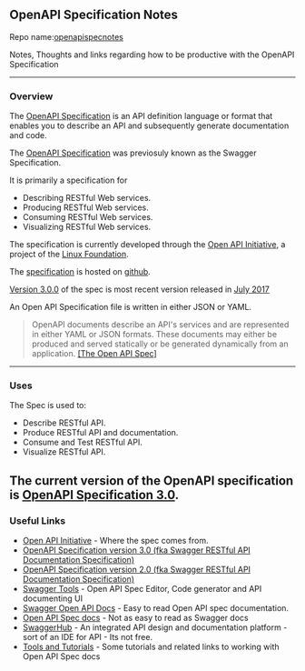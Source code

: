 ## OpenAPI Specification Notes
Repo name:[openapispecnotes](https://github.com/iggym/openapispecnotes)


 Notes, Thoughts and links regarding how to be productive with the OpenAPI Specification

---
### Overview
The [OpenAPI Specification](https://en.wikipedia.org/wiki/OpenAPI_Specification) is an API definition language or format that enables you to describe an API and subsequently generate documentation and code.

The [OpenAPI Specification](https://en.wikipedia.org/wiki/OpenAPI_Specification) was previosuly known as the Swagger Specification.

It is primarily a specification for 
* Describing RESTful Web services.
* Producing RESTful Web services.
* Consuming RESTful Web services.
* Visualizing RESTful Web services.

The specification is currently developed through the [Open API Initiative](https://www.openapis.org/), a project of the [Linux Foundation](https://en.wikipedia.org/wiki/Linux_Foundation).

The [specification](https://github.com/OAI/OpenAPI-Specification) is hosted on [github](https://github.com/OAI/OpenAPI-Specification).

[Version 3.0.0](https://github.com/OAI/OpenAPI-Specification/blob/master/versions/3.0.0.md) of the spec is  most recent version released in [July 2017](https://www.openapis.org/blog/2017/07/26/the-oai-announces-the-openapi-specification-3-0-0)

An Open API Specification file is written in either JSON or YAML. 

> OpenAPI documents describe an API's services and are represented in either YAML or JSON formats. These documents may either be produced and served statically or be generated dynamically from an application. [[The Open API Spec]](https://github.com/OAI/OpenAPI-Specification)

--- 
### Uses
The Spec is used to: 
* Describe RESTful API.
* Produce RESTful API and documentation.
* Consume and Test RESTful API.
* Visualize RESTful API.

The current version of the OpenAPI specification is [OpenAPI Specification 3.0](https://github.com/OAI/OpenAPI-Specification/blob/master/versions/3.0.0.md).
---
### Useful Links
* [Open API Initiative](https://www.openapis.org/) - Where the spec comes from.
* [OpenAPI Specification version 3.0 (fka Swagger RESTful API Documentation Specification)](https://github.com/OAI/OpenAPI-Specification/blob/master/versions/3.0.0.md)
* [OpenAPI Specification version 2.0 (fka Swagger RESTful API Documentation Specification)](https://github.com/OAI/OpenAPI-Specification/blob/master/versions/2.0.md)
* [Swagger Tools](https://swagger.io/tools/) - Open API Spec Editor, Code generator and API documenting UI
* [Swagger Open API Docs](https://swagger.io/docs/specification/about/) - Easy to read Open API spec documentation.
* [Open API Spec docs](https://github.com/OAI/OpenAPI-Specification/blob/master/versions/3.0.0.md)  - Not as easy to read as Swagger docs
* [SwaggerHub](https://swaggerhub.com/) - An integrated API design and documentation platform - sort of an IDE for API - Its not free.
* [Tools and Tutorials](HowTo.md) - Some tutorials and related links to working with Open API Spec docs